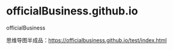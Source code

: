 # officialBusiness.github.io
officialBusiness

思维导图半成品：<a href="https://officialbusiness.github.io/test/index.html" rel="nofollow">https://officialbusiness.github.io/test/index.html</a>
